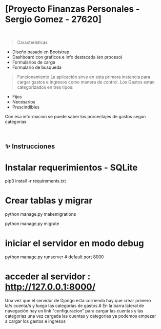# [Proyecto Finanzas Personales - Sergio Gomez - 27620]


<br />

> Caracteristicas

- Diseño basado en Bootstrap
- Dashboard con graficos e info destacada (en proceso)
- Formularios de carga
- Formulario de busqueda

>Funcionamiento
La aplicación sirve en esta primera instancia para cargar gastos e ingresos como manera de control.
Los Gastos estan categorizados en tres tipos:
- Fijos
- Necesarios
- Prescindibles

Con esa informacion se puede saber los porcentajes de gastos segun categorias



<br />


## ✨ Instrucciones



# Instalar requerimientos - SQLite 
pip3 install -r requirements.txt

# Crear tablas y migrar
python manage.py makemigrations

python manage.py migrate

# iniciar el servidor en modo debug
python manage.py runserver # default port 8000

# acceder al servidor : http://127.0.0.1:8000/
 
 Una vez que el servidor de Django esta corriendo hay que crear primero la/s cuenta/s y luego las categorias de gastos.# En la barra lateral de navegación hay un link "configuracion" para cargar las cuentas y las categorias
 una vez cargada las cuentas y categorias ya podemos empezar a cargar los gastos e ingresos

```





